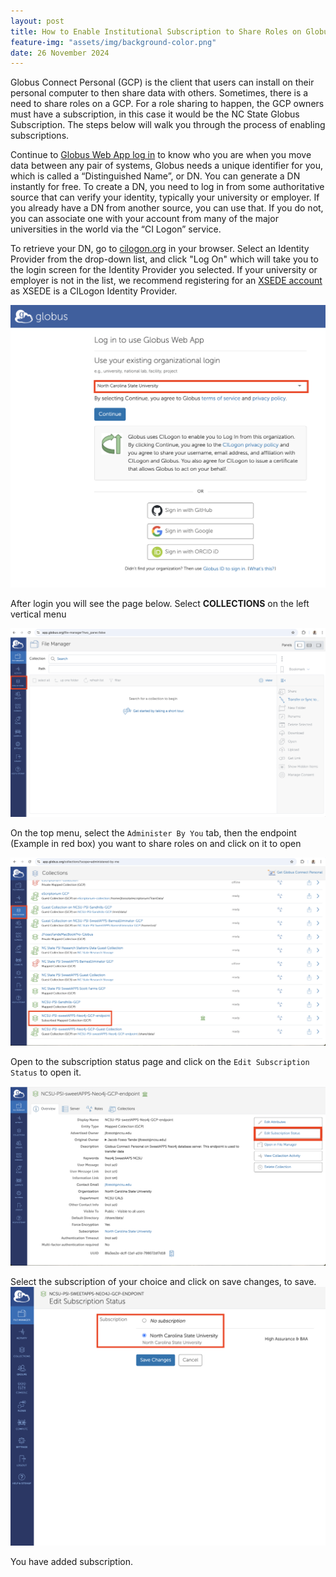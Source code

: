 ```yaml
---
layout: post
title: How to Enable Institutional Subscription to Share Roles on Globus Connect Personal
feature-img: "assets/img/background-color.png"
date: 26 November 2024
---
```


Globus Connect Personal (GCP) is the client that users can install on their personal computer to then share data with others. Sometimes, there is a need to share roles on a GCP. For a role sharing to happen, the GCP owners must have a subscription, in this case it would be the NC State Globus Subscription. The steps below will walk you through the process of enabling subscriptions.

Continue to [Globus Web App log in](https://app.globus.org/) to know who you are when you move data between any pair of systems, Globus needs a unique identifier for you, which is called a “Distinguished Name”, or DN. You can generate a DN instantly for free. To create a DN, you need to log in from some authoritative source that can verify your identity, typically your university or employer. If you already have a DN from another source, you can use that. If you do not, you can associate one with your account from many of the major universities in the world via the “CI Logon” service.<br>

 To retrieve your DN, go to [cilogon.org](https://cilogon.org) in your browser. Select an Identity Provider from the drop-down list, and click "Log On" which will take you to the login screen for the Identity Provider you selected. If your university or employer is not in the list, we recommend registering for an [XSEDE account](https://portal.xsede.org/#/guest) as XSEDE is a CILogon Identity Provider.

<img src="/assets/img/howtoimages/gsub/1.png" >

 After login you will see the page below. Select **COLLECTIONS** on the left vertical menu

<img src="/assets/img/howtoimages/gsub/2.png" >

On the top menu, select the `Administer By You` tab, then the endpoint (Example in red box) you want to share roles on and click on it to open    

<img src="/assets/img/howtoimages/gsub/3.png" >

Open to the subscription status page and click on the `Edit Subscription Status` to open it.

<img src="/assets/img/howtoimages/gsub/4.png" >

Select the subscription of your choice and click on save changes, to save.   
<img src="/assets/img/howtoimages/gsub/5.png" >

You have added subscription.
